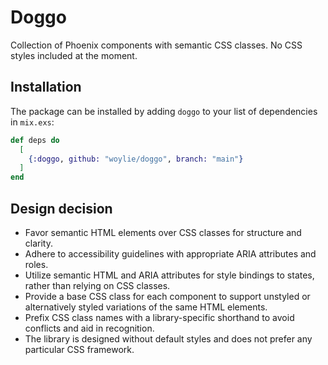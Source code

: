 # Doggo

Collection of Phoenix components with semantic CSS classes. No CSS styles
included at the moment.

## Installation

The package can be installed by adding `doggo` to your list of dependencies in
`mix.exs`:

```elixir
def deps do
  [
    {:doggo, github: "woylie/doggo", branch: "main"}
  ]
end
```

## Design decision

- Favor semantic HTML elements over CSS classes for structure and clarity.
- Adhere to accessibility guidelines with appropriate ARIA attributes and roles.
- Utilize semantic HTML and ARIA attributes for style bindings to states, rather
  than relying on CSS classes.
- Provide a base CSS class for each component to support unstyled or
  alternatively styled variations of the same HTML elements.
- Prefix CSS class names with a library-specific shorthand to avoid conflicts
  and aid in recognition.
- The library is designed without default styles and does not prefer any
  particular CSS framework.
